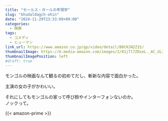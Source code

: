 ```yaml
---
title: "セールス・ガールの考現学"
slug: "khudaldagch-ohin"
date: "2024-11-29T23:33:09+09:00"
categories:
  - 映画
tags:
  - コメディ
  - ヒューマン
link_url: https://www.amazon.co.jp/gp/video/detail/B0CHJN2Z1S/
thumbnailImage: https://m.media-amazon.com/images/I/81jTl7ZDxeL._AC_UL320_.jpg
thumbnailImagePosition: left
#draft: true
---
```

モンゴルの映画なんて観るの初めてだし、斬新な内容で面白かった。
<!--more-->
主演の女の子がかわいい。

それにしてもモンゴルの家って呼び鈴やインターフォンないのか。  
ノックって。

{{< amazon-prime >}}
